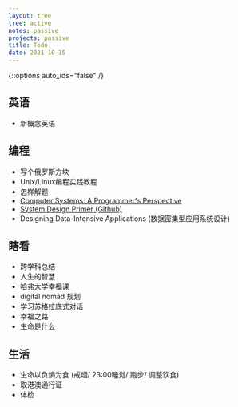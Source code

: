 ```yaml
---
layout: tree
tree: active
notes: passive
projects: passive
title: Todo
date: 2021-10-15
---
```



{::options auto_ids="false" /}


## 英语
* 新概念英语

## 编程
* 写个俄罗斯方块
* Unix/Linux编程实践教程
* 怎样解题
* [Computer Systems: A Programmer's Perspective](http://csapp.cs.cmu.edu/3e/home.html)
* [System Design Primer (Github)](https://github.com/donnemartin/system-design-primer)
* Designing Data-Intensive Applications (数据密集型应用系统设计)

## 瞎看
* 跨学科总结
* 人生的智慧
* 哈弗大学幸福课
* digital nomad 规划
* 学习苏格拉底式对话
* 幸福之路
* 生命是什么

## 生活
* 生命以负熵为食 (戒烟/ 23:00睡觉/ 跑步/ 调整饮食)
* 取港澳通行证
* 体检

